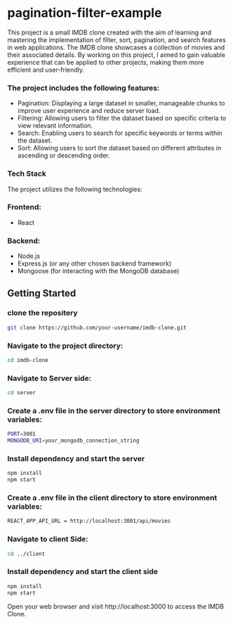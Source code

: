 # pagination-filter-example

This project is a small IMDB clone created with the aim of learning and mastering the implementation of filter, sort, pagination, and search features in web applications. The IMDB clone showcases a collection of movies and their associated details. By working on this project, I aimed to gain valuable experience that can be applied to other projects, making them more efficient and user-friendly.

### The project includes the following features:

- Pagination: Displaying a large dataset in smaller, manageable chunks to improve user experience and reduce server load.
- Filtering: Allowing users to filter the dataset based on specific criteria to view relevant information.
- Search: Enabling users to search for specific keywords or terms within the dataset.
- Sort: Allowing users to sort the dataset based on different attributes in ascending or descending order.

### Tech Stack

The project utilizes the following technologies:
### Frontend:
- React
### Backend:
- Node.js
- Express.js (or any other chosen backend framework)
- Mongoose (for interacting with the MongoDB database)

## Getting Started

### clone the repositery

```bash
git clone https://github.com/your-username/imdb-clone.git
```

### Navigate to the project directory:
```bash
cd imdb-clone
```

### Navigate to Server side:
```bash
cd server
```

### Create a .env file in the server directory to store environment variables:
```bash
PORT=3001
MONGODB_URI=your_mongodb_connection_string
```

### Install dependency and start the server
```bash
npm install
npm start
```

### Create a .env file in the client directory to store environment variables:
```bash
REACT_APP_API_URL = http://localhost:3001/api/movies
```

### Navigate to client Side:
```bash
cd ../client
```

### Install dependency and start the client side
```bash
npm install
npm start
```

Open your web browser and visit http://localhost:3000 to access the IMDB Clone.
